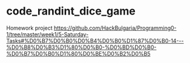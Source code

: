 # code_randint_dice_game
Homework project
https://github.com/HackBulgaria/Programming0-1/tree/master/week1/5-Saturday-Tasks#%D0%B7%D0%B0%D0%B4%D0%B0%D1%87%D0%B0-14---%D0%B8%D0%B3%D1%80%D0%B0-%D0%BD%D0%B0-%D0%B7%D0%B0%D1%80%D0%BE%D0%B2%D0%B5
